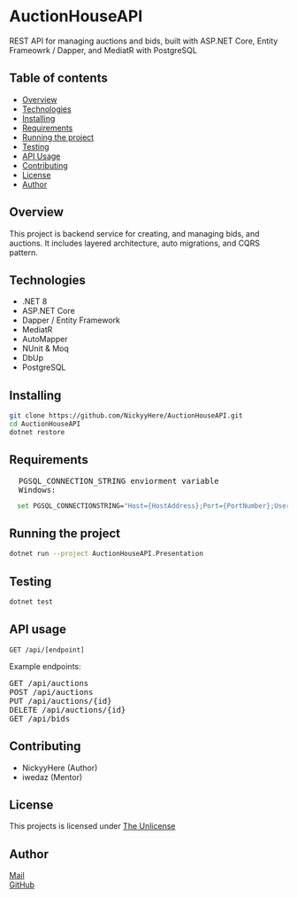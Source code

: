 # AuctionHouseAPI
REST API for managing auctions and bids, built with ASP.NET Core, Entity Frameowrk / Dapper, and MediatR with PostgreSQL
## Table of contents
- [Overview](#overview)
- [Technologies](#technologies)
- [Installing](#installing)
- [Requirements](#requirements)
- [Running the project](#running-the-project)
- [Testing](#testing)
- [API Usage](#api-usage)
- [Contributing](#contributing)
- [License](#license)
- [Author](#author)

## Overview
This project is backend service for creating, and managing bids, and auctions. It includes layered architecture, auto migrations, and CQRS pattern.

## Technologies
- .NET 8
- ASP.NET Core
- Dapper / Entity Framework
- MediatR
- AutoMapper
- NUnit & Moq
- DbUp
- PostgreSQL

## Installing
```bash
git clone https://github.com/NickyyHere/AuctionHouseAPI.git
cd AuctionHouseAPI
dotnet restore
```
## Requirements
<pre>
  PGSQL_CONNECTION_STRING enviorment variable
  Windows:
</pre>
```bash
  set PGSQL_CONNECTIONSTRING="Host={HostAddress};Port={PortNumber};Username={Username};Password={Password};Database={DatabaseName};"
```
## Running the project
```bash
dotnet run --project AuctionHouseAPI.Presentation
```

## Testing
```bash
dotnet test
```

## API usage
```http
GET /api/[endpoint]
```
Example endpoints:
<pre>
GET /api/auctions
POST /api/auctions
PUT /api/auctions/{id}
DELETE /api/auctions/{id}
GET /api/bids
</pre>

## Contributing
- NickyyHere (Author)
- iwedaz (Mentor)

## License
This projects is licensed under [The Unlicense](https://choosealicense.com/licenses/unlicense/)

## Author
[Mail](mailto:jwojcicki001@gmail.com)<br>
[GitHub](https://github.com/NickyyHere)
